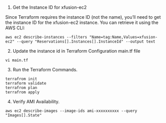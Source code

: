 1. Get the Instance ID for xfusion-ec2

Since Terraform requires the instance ID (not the name), you’ll need to get the instance ID for the xfusion-ec2 instance. You can retrieve it using the AWS CLI:
```
aws ec2 describe-instances --filters "Name=tag:Name,Values=xfusion-ec2" --query "Reservations[].Instances[].InstanceId" --output text
```
2. Update the instance id  in Terraform Configuration main.tf file
```
vi main.tf
```
3. Run the Terraform Commands.
```
terrafrom init
terraform validate
terrafrom plan
terrafrom apply
```
4. Verify AMI Availability.
```
aws ec2 describe-images --image-ids ami-xxxxxxxxxx --query "Images[].State"
```

